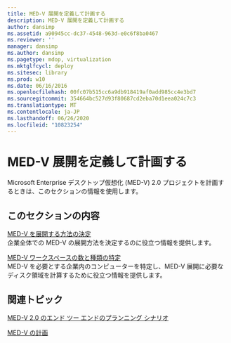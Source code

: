 ```yaml
---
title: MED-V 展開を定義して計画する
description: MED-V 展開を定義して計画する
author: dansimp
ms.assetid: a90945cc-dc37-4548-963d-e0c6f8ba0467
ms.reviewer: ''
manager: dansimp
ms.author: dansimp
ms.pagetype: mdop, virtualization
ms.mktglfcycl: deploy
ms.sitesec: library
ms.prod: w10
ms.date: 06/16/2016
ms.openlocfilehash: 00fc07b515cc6a9db918419af0add985cc4e3bd7
ms.sourcegitcommit: 354664bc527d93f80687cd2eba70d1eea024c7c3
ms.translationtype: MT
ms.contentlocale: ja-JP
ms.lasthandoff: 06/26/2020
ms.locfileid: "10823254"
---
```

# MED-V 展開を定義して計画する


Microsoft Enterprise デスクトップ仮想化 (MED-V) 2.0 プロジェクトを計画するときは、このセクションの情報を使用します。

## このセクションの内容


<a href="" id="determining-how-med-v-will-be-deployed"></a>[MED-V を展開する方法の決定](determining-how-med-v-will-be-deployed.md)  
企業全体での MED-V の展開方法を決定するのに役立つ情報を提供します。

<a href="" id="identifying-the-number-and-types-of-med-v-workspaces"></a>[MED-V ワークスペースの数と種類の特定](identifying-the-number-and-types-of-med-v-workspaces.md)  
MED-V を必要とする企業内のコンピューターを特定し、MED-V 展開に必要なディスク領域を計算するために役立つ情報を提供します。

## 関連トピック


[MED-V 2.0 のエンド ツー エンドのプランニング シナリオ](end-to-end-planning-scenario-for-med-v-20.md)

[MED-V の計画](planning-for-med-v.md)

 

 





